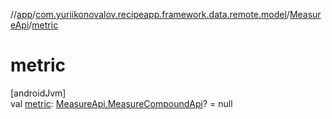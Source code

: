 //[app](../../../index.md)/[com.yuriikonovalov.recipeapp.framework.data.remote.model](../index.md)/[MeasureApi](index.md)/[metric](metric.md)

# metric

[androidJvm]\
val [metric](metric.md): [MeasureApi.MeasureCompoundApi](-measure-compound-api/index.md)? = null
